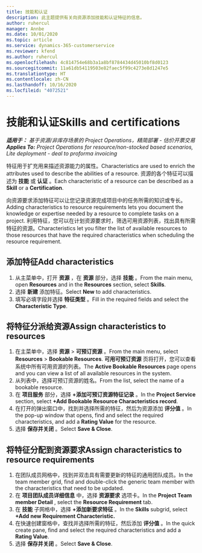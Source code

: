 ```yaml
---
title: 技能和认证
description: 此主题提供有关向资源添加技能和认证特征的信息。
author: ruhercul
manager: Annbe
ms.date: 10/01/2020
ms.topic: article
ms.service: dynamics-365-customerservice
ms.reviewer: kfend
ms.author: ruhercul
ms.openlocfilehash: 4c814754e68b3a1a8bf8784434d45010bf8d0123
ms.sourcegitcommit: 11a61db54119503e82faec5f99c4273e8d1247e5
ms.translationtype: HT
ms.contentlocale: zh-CN
ms.lasthandoff: 10/16/2020
ms.locfileid: "4072521"
---
```

# <a name="skills-and-certifications"></a><span data-ttu-id="b9f73-103">技能和认证</span><span class="sxs-lookup"><span data-stu-id="b9f73-103">Skills and certifications</span></span>
<span data-ttu-id="b9f73-104">_**适用于：** 基于资源/非库存场景的 Project Operations，精简部署 - 估价开票交易_</span><span class="sxs-lookup"><span data-stu-id="b9f73-104">_**Applies To:** Project Operations for resource/non-stocked based scenarios, Lite deployment - deal to proforma invoicing_</span></span>

<span data-ttu-id="b9f73-105">特征用于扩充用来描述资源能力的属性。</span><span class="sxs-lookup"><span data-stu-id="b9f73-105">Characteristics are used to enrich the attributes used to describe the abilities of a resource.</span></span> <span data-ttu-id="b9f73-106">资源的各个特征可以描述为 **技能** 或 **认证** 。</span><span class="sxs-lookup"><span data-stu-id="b9f73-106">Each characteristic of a resource can be described as a **Skill** or a **Certification**.</span></span>

<span data-ttu-id="b9f73-107">向资源要求添加特征可以让您记录资源完成项目中的任务所需的知识或专长。</span><span class="sxs-lookup"><span data-stu-id="b9f73-107">Adding characteristics to resource requirements lets you document the knowledge or expertise needed by a resource to complete tasks on a project.</span></span> <span data-ttu-id="b9f73-108">利用特征，您可以在计划资源要求时，筛选可用资源列表，找出具有所需特征的资源。</span><span class="sxs-lookup"><span data-stu-id="b9f73-108">Characteristics let you filter the list of available resources to those resources that have the required characteristics when scheduling the resource requirement.</span></span>

## <a name="add-characteristics"></a><span data-ttu-id="b9f73-109">添加特征</span><span class="sxs-lookup"><span data-stu-id="b9f73-109">Add characteristics</span></span>

1. <span data-ttu-id="b9f73-110">从主菜单中，打开 **资源** ，在 **资源** 部分，选择 **技能** 。</span><span class="sxs-lookup"><span data-stu-id="b9f73-110">From the main menu, open **Resources** and in the **Resources** section, select **Skills**.</span></span>
2. <span data-ttu-id="b9f73-111">选择 **新建** 添加特征。</span><span class="sxs-lookup"><span data-stu-id="b9f73-111">Select **New** to add characteristics.</span></span>
3. <span data-ttu-id="b9f73-112">填写必填字段并选择 **特征类型** 。</span><span class="sxs-lookup"><span data-stu-id="b9f73-112">Fill in the required fields and select the **Characteristic Type**.</span></span>

## <a name="assign-characteristics-to-resources"></a><span data-ttu-id="b9f73-113">将特征分派给资源</span><span class="sxs-lookup"><span data-stu-id="b9f73-113">Assign characteristics to resources</span></span>

1. <span data-ttu-id="b9f73-114">在主菜单中，选择 **资源** > **可预订资源** 。</span><span class="sxs-lookup"><span data-stu-id="b9f73-114">From the main menu, select **Resources** > **Bookable Resources**.</span></span> <span data-ttu-id="b9f73-115">**可用可预订资源** 页将打开，您可以查看系统中所有可用资源的列表。</span><span class="sxs-lookup"><span data-stu-id="b9f73-115">The **Active Bookable Resources** page opens and you can view a list of all available resources in the system.</span></span>
2. <span data-ttu-id="b9f73-116">从列表中，选择可预订资源的姓名。</span><span class="sxs-lookup"><span data-stu-id="b9f73-116">From the list, select the name of a bookable resource.</span></span>
3. <span data-ttu-id="b9f73-117">在 **项目服务** 部分，选择 **+添加可预订资源特征记录** 。</span><span class="sxs-lookup"><span data-stu-id="b9f73-117">In the **Project Service** section, select **+Add Bookable Resource Characteristics record**.</span></span>
4. <span data-ttu-id="b9f73-118">在打开的弹出窗口中，找到并选择所需的特征，然后为资源添加 **评分值** 。</span><span class="sxs-lookup"><span data-stu-id="b9f73-118">In the pop-up window that opens, find and select the required characteristics, and add a **Rating Value** for the resource.</span></span>
5. <span data-ttu-id="b9f73-119">选择 **保存并关闭** 。</span><span class="sxs-lookup"><span data-stu-id="b9f73-119">Select **Save & Close**.</span></span>

## <a name="assign-characteristics-to-resource-requirements"></a><span data-ttu-id="b9f73-120">将特征分配到资源要求</span><span class="sxs-lookup"><span data-stu-id="b9f73-120">Assign characteristics to resource requirements</span></span>

1. <span data-ttu-id="b9f73-121">在团队成员网格中，找到并双击具有需要更新的特征的通用团队成员。</span><span class="sxs-lookup"><span data-stu-id="b9f73-121">In the team member grid, find and double-click the generic team member with the characteristics that need to be updated.</span></span>
2. <span data-ttu-id="b9f73-122">在 **项目团队成员详细信息** 中，选择 **资源要求** 选项卡。</span><span class="sxs-lookup"><span data-stu-id="b9f73-122">In the **Project Team member Detail** , select the **Resource Requirement** tab.</span></span>
3. <span data-ttu-id="b9f73-123">在 **技能** 子网格中，选择 **+添加新要求特征** 。</span><span class="sxs-lookup"><span data-stu-id="b9f73-123">In the **Skills** subgrid, select **+Add new Requirement Characteristic.**</span></span>
4. <span data-ttu-id="b9f73-124">在快速创建窗格中，查找并选择所需的特征，然后添加 **评分值** 。</span><span class="sxs-lookup"><span data-stu-id="b9f73-124">In the quick create pane, find and select the required characteristics and add a **Rating Value**.</span></span>
5. <span data-ttu-id="b9f73-125">选择 **保存并关闭** 。</span><span class="sxs-lookup"><span data-stu-id="b9f73-125">Select **Save & Close**.</span></span>